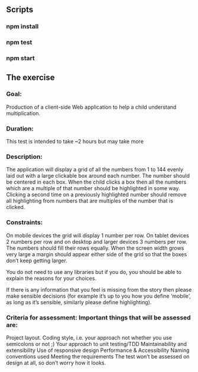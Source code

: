 ## Scripts

### npm install

### npm test

### npm start


## The exercise

### Goal: 

Production of a client-side Web application to help a child understand multiplication.

### Duration: 

This test is intended to take ~2 hours but may take more

### Description: 

The application will display a grid of all the numbers from 1 to 144 evenly laid out with a large clickable box around each number. The number should be centered in each box. When the child clicks a box then all the numbers which are a multiple of that number should be highlighted in some way. Clicking a second time on a previously highlighted number should remove all highlighting from numbers that are multiples of the number that is clicked.

### Constraints: 

On mobile devices the grid will display 1 number per row. On tablet devices 2 numbers per row and on desktop and larger devices 3 numbers per row. The numbers should fill their rows equally. When the screen width grows very large a margin should appear either side of the grid so that the boxes don’t keep getting larger.

You do not need to use any libraries but if you do, you should be able to explain the reasons for your choices.

If there is any information that you feel is missing from the story then please make sensible decisions (for example it’s up to you how you define ‘mobile’, as long as it’s sensible, similarly please define highlighting).

### Criteria for assessment: Important things that will be assessed are:

Project layout.
Coding style, i.e. your approach not whether you use semicolons or not ;)
Your approach to unit testing/TDD
Maintainability and extensibility
Use of responsive design
Performance & Accessibility
Naming conventions used
Meeting the requirements
The test won’t be assessed on design at all, so don’t worry how it looks.